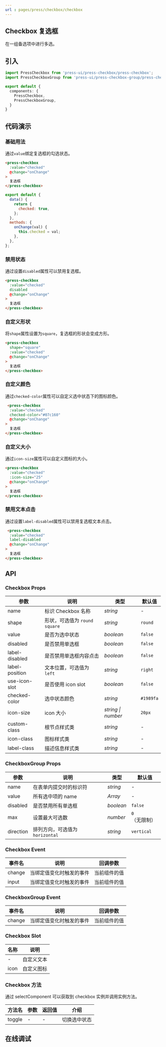 ```yaml
---
url : pages/press/checkbox/checkbox
---
```


## Checkbox 复选框


在一组备选项中进行多选。

## 引入

```ts
import PressCheckbox from 'press-ui/press-checkbox/press-checkbox';
import PressCheckboxGroup from 'press-ui/press-checkbox-group/press-checkbox-group';

export default {
  components: {
    PressCheckbox,
    PressCheckboxGroup,
  }
}
```

## 代码演示

### 基础用法

通过`value`绑定复选框的勾选状态。

```html
<press-checkbox
  :value="checked"
  @change="onChange"
>
  复选框
</press-checkbox>
```

```js
export default {
  data() {
    return {
      checked: true,
    };
  },
  methods: {
    onChange(val) {
      this.checked = val;
    },
  },
};
```

### 禁用状态

通过设置`disabled`属性可以禁用复选框。

```html
<press-checkbox
  :value="checked"
  disabled
  @change="onChange"
>
  复选框
</press-checkbox>
```

### 自定义形状

将`shape`属性设置为`square`，复选框的形状会变成方形。

```html
<press-checkbox
  shape="square"
  :value="checked"
  @change="onChange"
>
  复选框
</press-checkbox>
```

### 自定义颜色

通过`checked-color`属性可以自定义选中状态下的图标颜色。

```html
 <press-checkbox
  :value="checked"
  checked-color="#07c160"
  @change="onChange"
>
  复选框
</press-checkbox>
```

### 自定义大小

通过`icon-size`属性可以自定义图标的大小。

```html
<press-checkbox
  :value="checked"
  :icon-size="25"
  @change="onChange"
>
  复选框
</press-checkbox>
```


### 禁用文本点击

通过设置`label-disabled`属性可以禁用复选框文本点击。

```html
 <press-checkbox
  :value="checked"
  label-disabled
  @change="onChange"
>
  复选框
</press-checkbox>
```

## API

### Checkbox Props

| 参数           | 说明                            | 类型               | 默认值    |
| -------------- | ------------------------------- | ------------------ | --------- |
| name           | 标识 Checkbox 名称              | _string_           | -         |
| shape          | 形状，可选值为 `round` `square` | _string_           | `round`   |
| value          | 是否为选中状态                  | _boolean_          | `false`   |
| disabled       | 是否禁用单选框                  | _boolean_          | `false`   |
| label-disabled | 是否禁用单选框内容点击          | _boolean_          | `false`   |
| label-position | 文本位置，可选值为 `left`       | _string_           | `right`   |
| use-icon-slot  | 是否使用 icon slot              | _boolean_          | `false`   |
| checked-color  | 选中状态颜色                    | _string_           | `#1989fa` |
| icon-size      | icon 大小                       | _string \| number_ | `20px`    |
| custom-class   | 根节点样式类                    | _string_           | -         |
| icon-class     | 图标样式类                      | _string_           | -         |
| label-class    | 描述信息样式类                  | _string_           | -         |

### CheckboxGroup Props

| 参数      | 说明                            | 类型      | 默认值        |
| --------- | ------------------------------- | --------- | ------------- |
| name      | 在表单内提交时的标识符          | _string_  | -             |
| value     | 所有选中项的 name               | _Array_   | -             |
| disabled  | 是否禁用所有单选框              | _boolean_ | `false`       |
| max       | 设置最大可选数                  | _number_  | `0`（无限制） |
| direction | 排列方向，可选值为 `horizontal` | _string_  | `vertical`    |

### Checkbox Event

| 事件名 | 说明                     | 回调参数     |
| ------ | ------------------------ | ------------ |
| change | 当绑定值变化时触发的事件 | 当前组件的值 |
| input  | 当绑定值变化时触发的事件 | 当前组件的值 |

### CheckboxGroup Event

| 事件名 | 说明                     | 回调参数     |
| ------ | ------------------------ | ------------ |
| change | 当绑定值变化时触发的事件 | 当前组件的值 |

### Checkbox Slot

| 名称 | 说明       |
| ---- | ---------- |
| -    | 自定义文本 |
| icon | 自定义图标 |

### Checkbox 方法

通过 selectComponent 可以获取到 checkbox 实例并调用实例方法。

| 方法名 | 参数 | 返回值 | 介绍         |
| ------ | ---- | ------ | ------------ |
| toggle | -    | -      | 切换选中状态 |


## 在线调试

<debug-online />